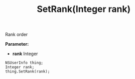 ﻿---
uid: crmscript_ref_NSUserInfo_SetRank
title: SetRank(Integer rank)
intellisense: NSUserInfo.SetRank
keywords: NSUserInfo, GetRank
so.topic: reference
---

Rank order 

**Parameter:** 
 - **rank** Integer

```crmscript
NSUserInfo thing;
Integer rank;
thing.SetRank(rank);
```

